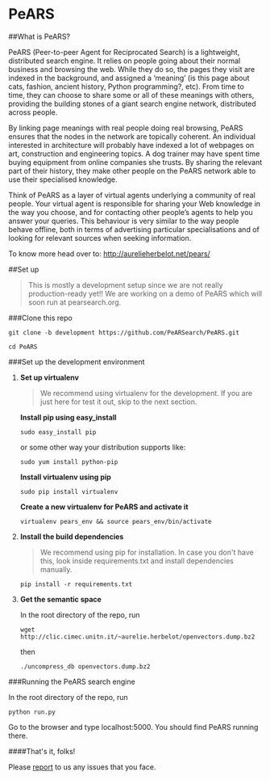 # PeARS

##What is PeARS?

PeARS (Peer-to-peer Agent for Reciprocated Search) is a lightweight, distributed search engine. It relies on people going about their normal business and browsing the web. While they do so, the pages they visit are indexed in the background, and assigned a ‘meaning’ (is this page about cats, fashion, ancient history, Python programming?, etc). From time to time, they can choose to share some or all of these meanings with others, providing the building stones of a giant search engine network, distributed across people.

By linking page meanings with real people doing real browsing, PeARS ensures that the nodes in the network are topically coherent. An individual interested in architecture will probably have indexed a lot of webpages on art, construction and engineering topics. A dog trainer may have spent time buying equipment from online companies she trusts. By sharing the relevant part of their history, they make other people on the PeARS network able to use their specialised knowledge.

Think of PeARS as a layer of virtual agents underlying a community of real people. Your virtual agent is responsible for sharing your Web knowledge in the way you choose, and for contacting other people’s agents to help you answer your queries. This behaviour is very similar to the way people behave offline, both in terms of advertising particular specialisations and of looking for relevant sources when seeking information.

To know more head over to: <a href="http://aurelieherbelot.net/pears/">http://aurelieherbelot.net/pears/</a>

##Set up
>This is mostly a development setup since we are not really production-ready yet!! We are working on a demo of PeARS which will soon run at pearsearch.org.

###Clone this repo

`git clone -b development https://github.com/PeARSearch/PeARS.git`

`cd PeARS`


###Set up the development environment

1. <b>Set up virtualenv</b>
    >We recommend using virtualenv for the development. If you are just here for test it out, skip to the next section.

    **Install pip using easy_install**

    `sudo easy_install pip`

    or some other way your distribution supports like:

    `sudo yum install python-pip`


    **Install virtualenv using pip**


    `sudo pip install virtualenv`


    **Create a new virtualenv for PeARS and activate it**


    `virtualenv pears_env && source pears_env/bin/activate`


2. <b>Install the build dependencies</b>

    >We recommend using pip for installation. In case you don't have this, look inside requirements.txt and install dependencies manually.

    `pip install -r requirements.txt`

3. <b>Get the semantic space</b>

   In the root directory of the repo, run

   `wget http://clic.cimec.unitn.it/~aurelie.herbelot/openvectors.dump.bz2`

   then

   `./uncompress_db openvectors.dump.bz2`


###Running the PeARS search engine


In the root directory of the repo, run

`python run.py`

Go to the browser and type localhost:5000. You should find PeARS running there.




####That's it, folks!

Please [report](https://github.com/PeARSearch/PeARS/issues) to us any issues that you face.
